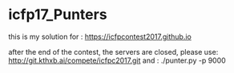 # icfp17_Punters
this is my solution for :
https://icfpcontest2017.github.io

after the end of the contest, the servers are closed, please use:
http://git.kthxb.ai/compete/icfpc2017.git
and :
./punter.py -p 9000
